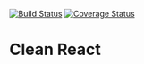 [![Build Status](https://travis-ci.com/ArturOPaes/clean-react.svg?branch=master)](https://travis-ci.com/ArturOPaes/clean-react)
[![Coverage Status](https://coveralls.io/repos/github/ArturOPaes/clean-react/badge.svg?branch=master)](https://coveralls.io/github/ArturOPaes/clean-react?branch=master)

# **Clean React**
